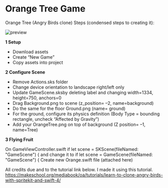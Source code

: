 # Orange Tree Game

Orange Tree (Angry Birds clone) Steps (condensed steps to creating it):

![preview](https://user-images.githubusercontent.com/20372706/148615978-68cf58da-1875-41f4-adae-c722bfddf0ac.gif)

**1 Setup**

- Download assets
- Create “New Game”
- Copy assets into project

**2 Configure Scene**

- Remove Actions.sks folder
- Change device orientation to landscape right/left only 
- Update GameScene.sksby deleting label and changing width=1334, height=750, anchors=0
- Drag Background.png to scene (z_position= –2, name=background)
- Do the same for the floor Ground.png  (name= ground)
- For the ground, configure its physics definition (Body Type = bounding rectangle, uncheck “Affected by Gravity”)
- Add your OrangeTree.png on top of background (Z position= –1, name=Tree)

**3 Flying Fruit**

On GameViewController.swift  if let scene = SKScene(fileNamed: "GameScene") { and change it to if let scene = GameScene(fileNamed: "GameScene") {
Create new Orange.swift file (attached here)

All credits due and to the tutorial link below. I made it using this tutorial.
https://makeschool.org/mediabook/oa/tutorials/learn-to-clone-angry-birds-with-spritekit-and-swift-4/
